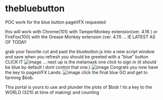 # thebluebutton
POC work for the blue button pageVFX requested 

this will work with Chrome(101) with TamperMonkey extension(ver. 4.16 ) or FireFox(100) with the Grease Monkey extension (ver. 4.11) ... IE LATEST AS OF TODAY 
 

 grab your favorite cut and past the bluebutton.js into a new script window and save 
 when you refresh you should be greeted with a "blue" button CLICK IT ![image](https://user-images.githubusercontent.com/3157472/167072075-43d99d01-aecb-41d5-a768-77bd7e0c9fe2.png)
... next up is the metamask one click to sign in (it should be blue by default I dont control that one.)  ![image](https://user-images.githubusercontent.com/3157472/167072212-9bc0bf92-01d1-4dd1-915a-6670f7a9695c.png)
 Congrats you now have the key to pagesVFX Lands. 
 ![image](https://user-images.githubusercontent.com/3157472/167072096-cfb463c6-2b16-483b-bcdb-dc651a56995e.png)
click the final blue GO and get to farming $bob. 
  
  This portal is yours to use and plunder the plots of $bob ! 
  its a key to the WORLD (3210 at time of making) and counting 





